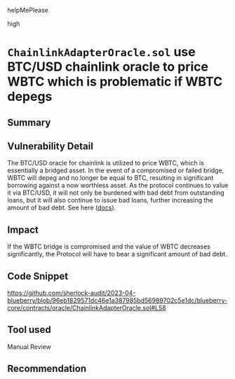helpMePlease

high

# `ChainlinkAdapterOracle.sol` use BTC/USD chainlink oracle to price WBTC which is problematic if WBTC depegs

## Summary


## Vulnerability Detail
The BTC/USD oracle for chainlink is utilized to price WBTC, which is essentially a bridged asset. In the event of a compromised or failed bridge, WBTC will depeg and no longer be equal to BTC, resulting in significant borrowing against a now worthless asset. As the protocol continues to value it via BTC/USD, it will not only be burdened with bad debt from outstanding loans, but it will also continue to issue bad loans, further increasing the amount of bad debt. See here ([docs](https://docs.blueberry.garden/lending-protocol/price-oracle#price-feed-alternative)).

## Impact
If the WBTC bridge is compromised and the value of WBTC decreases significantly, the Protocol will have to bear a significant amount of bad debt.

## Code Snippet
https://github.com/sherlock-audit/2023-04-blueberry/blob/96eb1829571dc46e1a387985bd56989702c5e1dc/blueberry-core/contracts/oracle/ChainlinkAdapterOracle.sol#L58

## Tool used

Manual Review

## Recommendation
